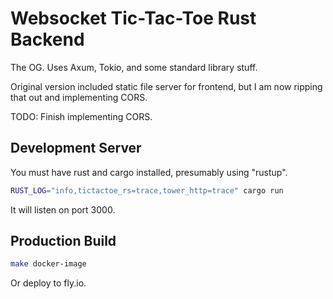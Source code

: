 # Websocket Tic-Tac-Toe Rust Backend

The OG. Uses Axum, Tokio, and some standard library stuff.

Original version included static file server for frontend, but I am now ripping that out and implementing CORS.

TODO: Finish implementing CORS.

## Development Server

You must have rust and cargo installed, presumably using "rustup".

```sh
RUST_LOG="info,tictactoe_rs=trace,tower_http=trace" cargo run
```

It will listen on port 3000.

## Production Build

```sh
make docker-image
```

Or deploy to fly.io.
